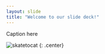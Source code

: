 ```yaml
---
layout: slide
title: "Welcome to our slide deck!"
---
```


Caption here

![skatetocat](https://octodex.github.com/images/skatetocat.png)
{: .center}
